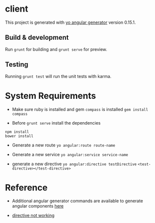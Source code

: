 # client

This project is generated with [yo angular generator](https://github.com/yeoman/generator-angular)
version 0.15.1.

## Build & development

Run `grunt` for building and `grunt serve` for preview.

## Testing

Running `grunt test` will run the unit tests with karma.

# System Requirements

* Make sure ruby is installed and gem `compass` is installed
`gem install compass`

* Before `grunt serve` install the dependencies

```
npm install
bower install
```

* Generate a new route
`yo angular:route route-name`

* Generate a new service
`yo angular:service service-name`

* generate a new directive
`yo angular:directive testDirective`
`<test-directive></test-directive>`

# Reference

* Additional angular generator commands are available to generate angular components [here](https://github.com/yeoman/generator-angular#generators)

* [directive not working](http://stackoverflow.com/questions/33377965/angular-directive-not-working-using-yeoman)